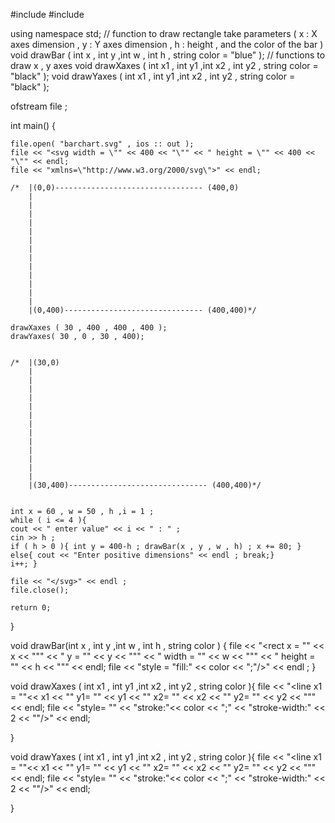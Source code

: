 
#include <iostream>
#include <fstream>

using namespace std;
// function to draw rectangle take parameters ( x : X axes dimension  , y : Y axes dimension , h : height , and the color of the bar )
void drawBar ( int x , int y ,int w , int h , string color = "blue" );
// functions to draw x , y axes
void drawXaxes ( int x1 , int y1 ,int x2 , int y2 , string color = "black" );
void drawYaxes ( int x1 , int y1 ,int x2 , int y2 , string color = "black" );

ofstream file ;

int main()
{

    file.open( "barchart.svg" , ios :: out );
    file << "<svg width = \"" << 400 << "\"" << " height = \"" << 400 << "\"" << endl;
    file << "xmlns=\"http://www.w3.org/2000/svg\">" << endl;

    /*  |(0,0)--------------------------------- (400,0)
        |
        |
        |
        |
        |
        |
        |
        |
        |
        |
        |
        |
        |
        |(0,400)------------------------------- (400,400)*/

    drawXaxes ( 30 , 400 , 400 , 400 );
    drawYaxes( 30 , 0 , 30 , 400);


    /*  |(30,0)
        |
        |
        |
        |
        |
        |
        |
        |
        |
        |
        |
        |
        |
        |(30,400)------------------------------- (400,400)*/


    int x = 60 , w = 50 , h ,i = 1 ;
    while ( i <= 4 ){
    cout << " enter value" << i << " : " ;
    cin >> h ;
    if ( h > 0 ){ int y = 400-h ; drawBar(x , y , w , h) ; x += 80; }
    else{ cout << "Enter positive dimensions" << endl ; break;}
    i++; }

    file << "</svg>" << endl ;
    file.close();

    return 0;
}

void drawBar(int x , int y ,int w , int h , string color )
{
    file << "<rect x = \"" << x << "\"" << " y = \"" << y << "\"" << " width = \""
        << w << "\"" <<  " height = \"" << h << "\"" << endl;
    file << "style = \"fill:" << color << ";\"/>" << endl ;
}

void drawXaxes ( int x1 , int y1 ,int x2 , int y2 , string color ){
    file << "<line x1 = \""<< x1 << "\" y1= \"" << y1 << "\" x2= \"" << x2 << "\" y2= \"" << y2 << "\"" << endl;
    file << "style= \"" << "stroke:"<< color << ";" << "stroke-width:" << 2 << "\"/>" << endl;

}

void drawYaxes ( int x1 , int y1 ,int x2 , int y2 , string color ){
    file << "<line x1 = \""<< x1 << "\" y1= \"" << y1 << "\" x2= \"" << x2 << "\" y2= \"" << y2 << "\"" << endl;
    file << "style= \"" << "stroke:"<< color << ";" << "stroke-width:" << 2 << "\"/>" << endl;

}
